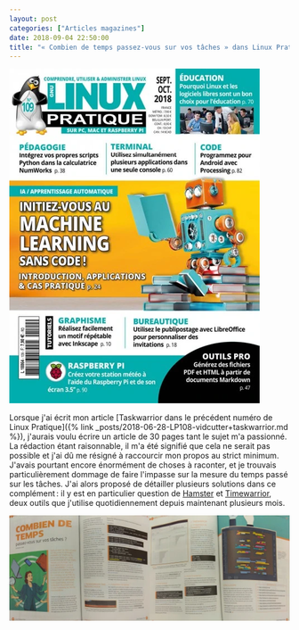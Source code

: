 ```yaml
---
layout: post
categories: ["Articles magazines"]
date: 2018-09-04 22:50:00
title: "« Combien de temps passez-vous sur vos tâches » dans Linux Pratique 109 (Septembre-Octobre 2018)"
---
```


[![couverture](/assets/images/articles/LP109-couv.webp)](https://boutique.ed-diamond.com/en-kiosque/1353-linux-pratique-109.html)

Lorsque j'ai écrit mon article
[Taskwarrior dans le précédent numéro de Linux Pratique]({% link _posts/2018-06-28-LP108-vidcutter+taskwarrior.md %}),
j'aurais voulu écrire un article de 30 pages tant le sujet m'a
passionné. La rédaction étant raisonnable, il m'a été signifié que cela
ne serait pas possible et j'ai dû me résigné à raccourcir mon propos au
strict minimum. J'avais pourtant encore énormément de choses à raconter,
et je trouvais particulièrement dommage de faire l'impasse sur la mesure
du temps passé sur les tâches. J'ai alors proposé de détailler plusieurs
solutions dans ce complément : il y est en particulier question de
[Hamster](2018-06-28-LP108-vidcutter+taskwarrior.md) et
[Timewarrior](https://timewarrior.net/), deux outils que
j'utilise quotidiennement depuis maintenant plusieurs mois.

![preview](/assets/images/articles/LP109-time.webp)
